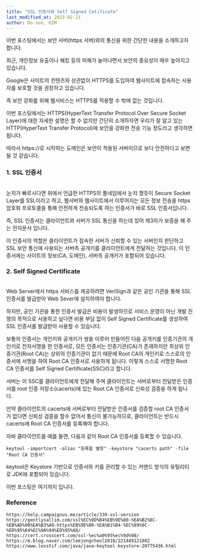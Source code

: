 ```yaml
---
title: "SSL 인증서와 Self Signed Cetificate"
last_modified_at: 2023-02-21
author: Do-soo, KIM
---
```



이번 포스팅에서는 보안 서버(https 서버)와의 통신을 위한 간단한 내용을 소개하고자 합니다.

최근, 개인정보 유출이나 해킹 등의 피해가 늘어나면서 보안의 중요성이 매우 높아지고 있습니다.

Google은 사이트의 컨텐츠와 상관없이 HTTPS를 도입하여 웹사이트에 접속하는 사용자를 보호할 것을 권장하고 있습니다.

즉 보안 강화를 위해 웹서비스는 HTTPS를 적용할 수 밖에 없는 것입니다.

이번 포스팅에서는 HTTPS(HyperText Transfer Protocol Over Secure Socket Layer)에 대한 자세한 설명은 할 수 없지만 간단히 소개하자면 우리가 잘 알고 있는 HTTP(HyperText Transfer Protocol)에 보안을 강화한 전송 기능 정도라고 생각하면 됩니다.

따라서 https://로 시작하는 도메인은 보안이 적용된 서버이므로 보다 안전하다고 보면 될 것 같습니다.

### 1.  SSL 인증서
<br>눈치가 빠르시다면 위에서 언급한 HTTPS의 풀네임에서 눈치 챘듯이 Secure Socket Layer를 SSL이라고 하고, 웹서버와 웹사이트에서 이루어지는 모든 정보 전송을 https 암호화 프로토콜을 통해 안전하게 전송되도록 하는 인증서가 바로 SSL 인증서입니다.

즉, SSL 인증서는 클라이언트와 서버가 SSL 통신을 하는데 있어 제3자가 보증을 해 주는 전자문서 입니다.

이 인증서의 역할은 클라이언트가 접속한 서버가 신뢰할 수 있는 서버인지 판단하고 SSL 보안 통신에 사용되는 서버측 공개키를 클라이언트에게 전달하는 것입니다. 이 인증서에는 사이트의 정보(CA, 도메인), 서버측 공개키가 포함되어 있습니다.

### 2.  Self Signed Certificate
<br>Web Server에서 https 서비스를 제공하려면 VeriSign과 같은 공인 기관을 통해 SSL 인증서를 발급받아 Web Sever에 설치하여야 합니다.

하지만, 공인 기관을 통한 인증서 발급은 비용이 발생하므로 서비스 운영이 아닌 개발 진행의 목적으로 사용하고 싶다면 비용 부담 없이 Self Signed Certificate를 생성하여 SSL 인증서를 발급받아 사용할 수 있습니다.

보통의 인증서는 개인키와 공개키가 쌍을 이루어 만들어진 다음 공개키를 인증기관의 개인키로 전자서명을 한 인증서로, 모든 인증서는 인증기관(CA)가 존재하지만 최상위 인증기관(Root CA)는 상위의 인증기관이 없기 때문에
Root CA의 개인키로 스스로의 인증서에 서명을 하여 Root CA 인증서로 사용하게 됩니다. 이렇게 스스로 서명한 Root CA 인증서를 Self Signed Certificate(SSC)라고 합니다.

서버는 이 SSC를 클라이언트에게 전달해 주며 클라이언트는 서버로부터 전달받은 인증서를 root 인증 저장소(cacerts)에 있는 Root CA 인증서로 신뢰성 검증을 하게 됩니다.

만약 클라이언트의 cacerts에 서버로부터 전달받은 인증서를 검증할 root CA 인증서가 없다면 신뢰성 검증을 할수 없어서 통신이 불가능하므로, 클라이언트는 반드시 cacerts에 Root CA 인증서를 등록해야 합니다.

자바 클라이언트를 예를 들면, 다음과 같이 Root CA 인증서를 등록할 수 있습니다.

```
keytool -importcert -alias "등록할 별칭" -keystore "cacerts path" -file "Root CA 인증서"
```
keytool은 Keystore 기반으로 인증서와 키를 관리할 수 있는 커맨드 방식의 유틸리티로 JDK에 포함되어 있습니다.

이번 포스팅은 여기까지 입니다.


### Reference

```
https://help.campaignus.me/article/339-ssl-version
https://gentlysallim.com/ssl%EC%9D%B4%EB%9E%80-%EA%B2%8C-%EB%AD%90%EA%B3%A0-https%EB%9E%80-%EA%B1%B4-%EC%99%9C-%ED%95%84%EC%9A%94%ED%95%A8/
https://cert.crosscert.com/ssl-%ec%a0%95%ec%9d%98/
https://m.blog.naver.com/leejongcheol2018/221449121802
https://www.lesstif.com/java/java-keytool-keystore-20775436.html
```